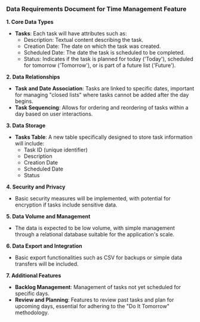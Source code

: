 
### Data Requirements Document for Time Management Feature

**1. Core Data Types**
- **Tasks**: Each task will have attributes such as:
  - Description: Textual content describing the task.
  - Creation Date: The date on which the task was created.
  - Scheduled Date: The date the task is scheduled to be completed.
  - Status: Indicates if the task is planned for today ('Today'), scheduled for tomorrow ('Tomorrow'), or is part of a future list ('Future').

**2. Data Relationships**
- **Task and Date Association**: Tasks are linked to specific dates, important for managing "closed lists" where tasks cannot be added after the day begins.
- **Task Sequencing**: Allows for ordering and reordering of tasks within a day based on user interactions.

**3. Data Storage**
- **Tasks Table**: A new table specifically designed to store task information will include:
  - Task ID (unique identifier)
  - Description
  - Creation Date
  - Scheduled Date
  - Status

**4. Security and Privacy**
- Basic security measures will be implemented, with potential for encryption if tasks include sensitive data.

**5. Data Volume and Management**
- The data is expected to be low volume, with simple management through a relational database suitable for the application's scale.

**6. Data Export and Integration**
- Basic export functionalities such as CSV for backups or simple data transfers will be included.

**7. Additional Features**
- **Backlog Management**: Management of tasks not yet scheduled for specific days.
- **Review and Planning**: Features to review past tasks and plan for upcoming days, essential for adhering to the "Do It Tomorrow" methodology.

